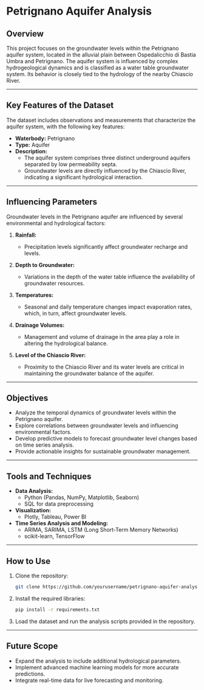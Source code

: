 # Petrignano Aquifer Analysis

## Overview
This project focuses on the groundwater levels within the Petrignano aquifer system, located in the alluvial plain between Ospedalicchio di Bastia Umbra and Petrignano. The aquifer system is influenced by complex hydrogeological dynamics and is classified as a water table groundwater system. Its behavior is closely tied to the hydrology of the nearby Chiascio River.

---

## Key Features of the Dataset
The dataset includes observations and measurements that characterize the aquifer system, with the following key features:
- **Waterbody:** Petrignano
- **Type:** Aquifer
- **Description:**
  - The aquifer system comprises three distinct underground aquifers separated by low permeability septa.
  - Groundwater levels are directly influenced by the Chiascio River, indicating a significant hydrological interaction.

---

## Influencing Parameters
Groundwater levels in the Petrignano aquifer are influenced by several environmental and hydrological factors:

1. **Rainfall:**
   - Precipitation levels significantly affect groundwater recharge and levels.

2. **Depth to Groundwater:**
   - Variations in the depth of the water table influence the availability of groundwater resources.

3. **Temperatures:**
   - Seasonal and daily temperature changes impact evaporation rates, which, in turn, affect groundwater levels.

4. **Drainage Volumes:**
   - Management and volume of drainage in the area play a role in altering the hydrological balance.

5. **Level of the Chiascio River:**
   - Proximity to the Chiascio River and its water levels are critical in maintaining the groundwater balance of the aquifer.

---

## Objectives
- Analyze the temporal dynamics of groundwater levels within the Petrignano aquifer.
- Explore correlations between groundwater levels and influencing environmental factors.
- Develop predictive models to forecast groundwater level changes based on time series analysis.
- Provide actionable insights for sustainable groundwater management.

---

## Tools and Techniques
- **Data Analysis:**
  - Python (Pandas, NumPy, Matplotlib, Seaborn)
  - SQL for data preprocessing
- **Visualization:**
  - Plotly, Tableau, Power BI
- **Time Series Analysis and Modeling:**
  - ARIMA, SARIMA, LSTM (Long Short-Term Memory Networks)
  - scikit-learn, TensorFlow

---

## How to Use
1. Clone the repository:
   ```bash
   git clone https://github.com/yourusername/petrignano-aquifer-analysis.git
   ```
2. Install the required libraries:
   ```bash
   pip install -r requirements.txt
   ```
3. Load the dataset and run the analysis scripts provided in the repository.

---

## Future Scope
- Expand the analysis to include additional hydrological parameters.
- Implement advanced machine learning models for more accurate predictions.
- Integrate real-time data for live forecasting and monitoring.
